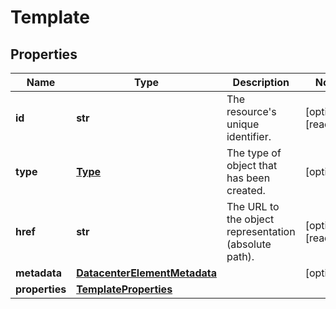 # Template

## Properties
| Name | Type | Description | Notes |
| ------------ | ------------- | ------------- | ------------- |
| **id** | **str** | The resource&#39;s unique identifier. | [optional] [readonly]  |
| **type** | [**Type**](Type.md) | The type of object that has been created. | [optional]  |
| **href** | **str** | The URL to the object representation (absolute path). | [optional] [readonly]  |
| **metadata** | [**DatacenterElementMetadata**](DatacenterElementMetadata.md) |  | [optional]  |
| **properties** | [**TemplateProperties**](TemplateProperties.md) |  |  |


